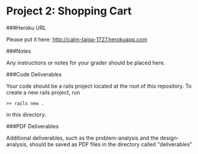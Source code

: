 Project 2: Shopping Cart
========================

###Heroku URL

Please put it here: http://calm-taiga-1727.herokuapp.com

###Notes

Any instructions or notes for your grader should be placed here.


###Code Deliverables

Your code should be a rails project located at the root of this repository. To
create a new rails project, run

    >> rails new .

in this directory.


###PDF Deliverables

Additional deliverables, such as the problem-analysis and the design-analysis, should
be saved as PDF files in the directory called "deliverables"
